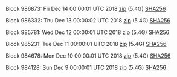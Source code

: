 Block 986873: Fri Dec 14 00:00:01 UTC 2018 [zip](https://dash-bootstrap.ams3.digitaloceanspaces.com/mainnet/2018-12-14/bootstrap.dat.zip) (5.4G) [SHA256](https://dash-bootstrap.ams3.digitaloceanspaces.com/mainnet/2018-12-14/sha256.txt)

Block 986332: Thu Dec 13 00:00:02 UTC 2018 [zip](https://dash-bootstrap.ams3.digitaloceanspaces.com/mainnet/2018-12-13/bootstrap.dat.zip) (5.4G) [SHA256](https://dash-bootstrap.ams3.digitaloceanspaces.com/mainnet/2018-12-13/sha256.txt)

Block 985781: Wed Dec 12 00:00:01 UTC 2018 [zip](https://dash-bootstrap.ams3.digitaloceanspaces.com/mainnet/2018-12-12/bootstrap.dat.zip) (5.4G) [SHA256](https://dash-bootstrap.ams3.digitaloceanspaces.com/mainnet/2018-12-12/sha256.txt)

Block 985231: Tue Dec 11 00:00:01 UTC 2018 [zip](https://dash-bootstrap.ams3.digitaloceanspaces.com/mainnet/2018-12-11/bootstrap.dat.zip) (5.4G) [SHA256](https://dash-bootstrap.ams3.digitaloceanspaces.com/mainnet/2018-12-11/sha256.txt)

Block 984678: Mon Dec 10 00:00:01 UTC 2018 [zip](https://dash-bootstrap.ams3.digitaloceanspaces.com/mainnet/2018-12-10/bootstrap.dat.zip) (5.4G) [SHA256](https://dash-bootstrap.ams3.digitaloceanspaces.com/mainnet/2018-12-10/sha256.txt)

Block 984128: Sun Dec  9 00:00:01 UTC 2018 [zip](https://dash-bootstrap.ams3.digitaloceanspaces.com/mainnet/2018-12-09/bootstrap.dat.zip) (5.4G) [SHA256](https://dash-bootstrap.ams3.digitaloceanspaces.com/mainnet/2018-12-09/sha256.txt)
